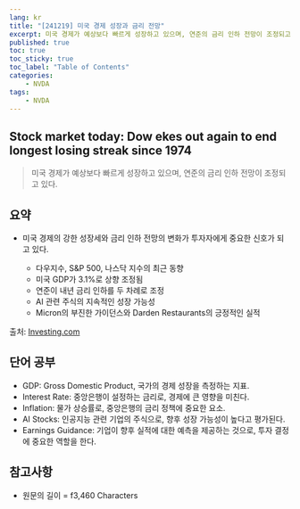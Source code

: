```yaml
---
lang: kr
title: "[241219] 미국 경제 성장과 금리 전망"
excerpt: 미국 경제가 예상보다 빠르게 성장하고 있으며, 연준의 금리 인하 전망이 조정되고 있다.
published: true
toc: true
toc_sticky: true
toc_label: "Table of Contents"
categories:
    - NVDA
tags:
    - NVDA
---
```


## Stock market today: Dow ekes out again to end longest losing streak since 1974

> 미국 경제가 예상보다 빠르게 성장하고 있으며, 연준의 금리 인하 전망이 조정되고 있다.

## 요약

- 미국 경제의 강한 성장세와 금리 인하 전망의 변화가 투자자에게 중요한 신호가 되고 있다.

  - 다우지수, S&P 500, 나스닥 지수의 최근 동향
  - 미국 GDP가 3.1%로 상향 조정됨
  - 연준이 내년 금리 인하를 두 차례로 조정
  - AI 관련 주식의 지속적인 성장 가능성
  - Micron의 부진한 가이던스와 Darden Restaurants의 긍정적인 실적

출처: [Investing.com](https://www.investing.com/news/stock-market-news/stock-market-today-dow-ekes-out-again-to-end-longest-losing-streak-since-1974-3780821)

## 단어 공부

- GDP: Gross Domestic Product, 국가의 경제 성장을 측정하는 지표.
- Interest Rate: 중앙은행이 설정하는 금리로, 경제에 큰 영향을 미친다.
- Inflation: 물가 상승률로, 중앙은행의 금리 정책에 중요한 요소.
- AI Stocks: 인공지능 관련 기업의 주식으로, 향후 성장 가능성이 높다고 평가된다.
- Earnings Guidance: 기업이 향후 실적에 대한 예측을 제공하는 것으로, 투자 결정에 중요한 역할을 한다.

## 참고사항


- 원문의 길이 = f3,460 Characters

